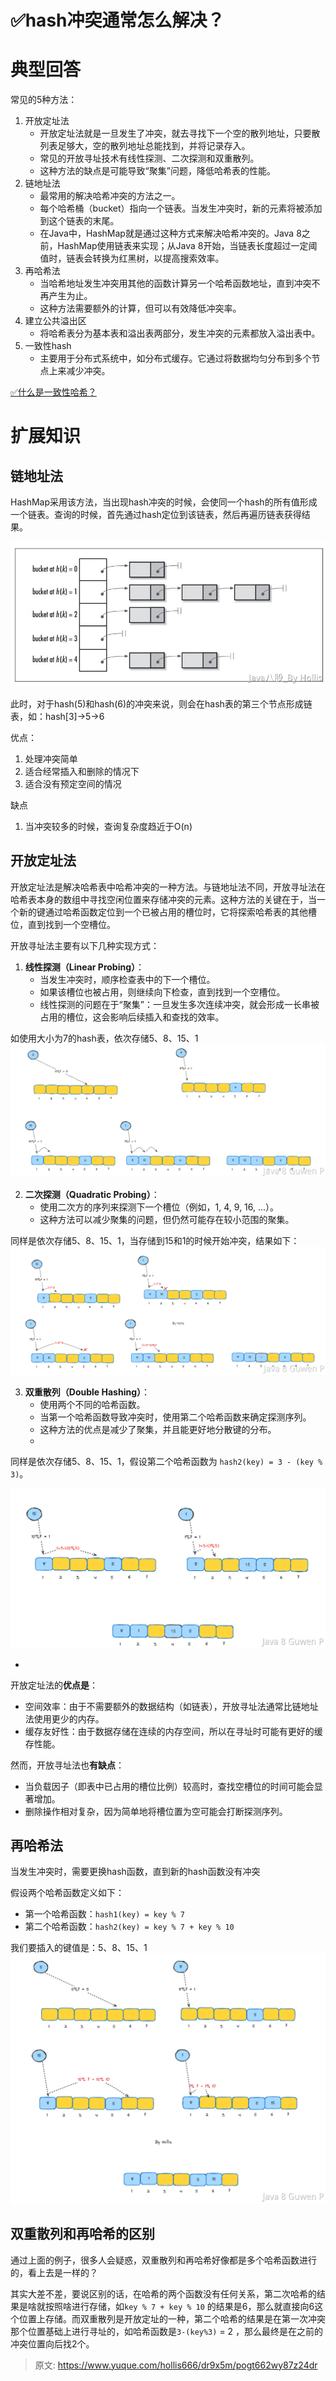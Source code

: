 # ✅hash冲突通常怎么解决？


# 典型回答

常见的5种方法：

1. 开放定址法
   - 开放定址法就是一旦发生了冲突，就去寻找下一个空的散列地址，只要散列表足够大，空的散列地址总能找到，并将记录存入。
   - 常见的开放寻址技术有线性探测、二次探测和双重散列。
   - 这种方法的缺点是可能导致“聚集”问题，降低哈希表的性能。
2. 链地址法
   - 最常用的解决哈希冲突的方法之一。
   - 每个哈希桶（bucket）指向一个链表。当发生冲突时，新的元素将被添加到这个链表的末尾。
   - 在Java中，HashMap就是通过这种方式来解决哈希冲突的。Java 8之前，HashMap使用链表来实现；从Java 8开始，当链表长度超过一定阈值时，链表会转换为红黑树，以提高搜索效率。
3. 再哈希法
   - 当哈希地址发生冲突用其他的函数计算另一个哈希函数地址，直到冲突不再产生为止。
   - 这种方法需要额外的计算，但可以有效降低冲突率。
4. 建立公共溢出区
   - 将哈希表分为基本表和溢出表两部分，发生冲突的元素都放入溢出表中。
5. 一致性hash
   - 主要用于分布式系统中，如分布式缓存。它通过将数据均匀分布到多个节点上来减少冲突。

[✅什么是一致性哈希？](https://www.yuque.com/hollis666/dr9x5m/hgx0twgg4t7nqg6v?view=doc_embed)


# 扩展知识

## 链地址法
HashMap采用该方法，当出现hash冲突的时候，会使同一个hash的所有值形成一个链表。查询的时候，首先通过hash定位到该链表，然后再遍历链表获得结果。

![1692799464985-6ab71813-5adf-4a17-b273-b6db8c4040e8.png](./img/VnMldxz3H37M_GcB/1692799464985-6ab71813-5adf-4a17-b273-b6db8c4040e8-625008.png)

此时，对于hash(5)和hash(6)的冲突来说，则会在hash表的第三个节点形成链表，如：hash[3]->5->6

优点：

1. 处理冲突简单
2. 适合经常插入和删除的情况下
3. 适合没有预定空间的情况

缺点

1. 当冲突较多的时候，查询复杂度趋近于O(n)

## 开放定址法
开放定址法是解决哈希表中哈希冲突的一种方法。与链地址法不同，开放寻址法在哈希表本身的数组中寻找空闲位置来存储冲突的元素。这种方法的关键在于，当一个新的键通过哈希函数定位到一个已被占用的槽位时，它将探索哈希表的其他槽位，直到找到一个空槽位。

开放寻址法主要有以下几种实现方式：

1. **线性探测（Linear Probing）**：
   - 当发生冲突时，顺序检查表中的下一个槽位。
   - 如果该槽位也被占用，则继续向下检查，直到找到一个空槽位。
   - 线性探测的问题在于“聚集”：一旦发生多次连续冲突，就会形成一长串被占用的槽位，这会影响后续插入和查找的效率。

如使用大小为7的hash表，依次存储5、8、15、1
![image.png](./img/VnMldxz3H37M_GcB/1705730324068-75f7955c-06d1-4532-ad56-789a1d2c904f-233047.png)

2. **二次探测（Quadratic Probing）**：
   - 使用二次方的序列来探测下一个槽位（例如，1, 4, 9, 16, ...）。
   - 这种方法可以减少聚集的问题，但仍然可能存在较小范围的聚集。

同样是依次存储5、8、15、1，当存储到15和1的时候开始冲突，结果如下：
![image.png](./img/VnMldxz3H37M_GcB/1705730862460-c15e1d88-46cb-440d-8620-f6f33d6bedf0-310955.png)

3. **双重散列（Double Hashing）**：
   - 使用两个不同的哈希函数。
   - 当第一个哈希函数导致冲突时，使用第二个哈希函数来确定探测序列。
   - 这种方法的优点是减少了聚集，并且能更好地分散键的分布。
   - 


同样是依次存储5、8、15、1，假设第二个哈希函数为 `hash2(key) = 3 - (key % 3)`。

![image.png](./img/VnMldxz3H37M_GcB/1705731117730-da027322-9e35-4413-aadb-fa5fecb27549-286410.png)

   - 


开放定址法的**优点是**：

- 空间效率：由于不需要额外的数据结构（如链表），开放寻址法通常比链地址法使用更少的内存。
- 缓存友好性：由于数据存储在连续的内存空间，所以在寻址时可能有更好的缓存性能。

然而，开放寻址法也**有缺点**：

- 当负载因子（即表中已占用的槽位比例）较高时，查找空槽位的时间可能会显著增加。
- 删除操作相对复杂，因为简单地将槽位置为空可能会打断探测序列。


## 再哈希法
当发生冲突时，需要更换hash函数，直到新的hash函数没有冲突

假设两个哈希函数定义如下：

- 第一个哈希函数：`hash1(key) = key % 7`
- 第二个哈希函数：`hash2(key) = key % 7 + key % 10`

我们要插入的键值是：5、8、15、1
![image.png](./img/VnMldxz3H37M_GcB/1705731954290-301dc19e-2a67-4e36-9b43-debb436668af-448817.png)



## **双重散列和再哈希的区别**

通过上面的例子，很多人会疑惑，双重散列和再哈希好像都是多个哈希函数进行的，看上去是一样的？

其实大差不差，要说区别的话，在哈希的两个函数没有任何关系，第二次哈希的结果是啥就按照啥进行存储，如`key % 7 + key % 10` 的结果是6，那么就直接向6这个位置上存储。而双重散列是开放定址的一种，第二个哈希的结果是在第一次冲突那个位置基础上进行寻址的，如哈希函数是`3-(key%3)` = 2 ，那么最终是在之前的冲突位置向后找2个。



> 原文: <https://www.yuque.com/hollis666/dr9x5m/pogt662wy87z24dr>